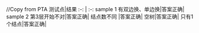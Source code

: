 //Copy from PTA
测试点|结果
:-: | :-: 
sample 1 有双边换、单边换|答案正确|
sample 2 第3层开始不对|答案正确|
结点数不同 |答案正确|
空树|答案正确|
只有1个结点|答案正确|